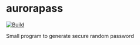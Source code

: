 # aurorapass
[![Build](https://github.com/Mariapori/AuroraPass/actions/workflows/check.yml/badge.svg)](https://github.com/Mariapori/AuroraPass/actions/workflows/check.yml)

Small program to generate secure random password
